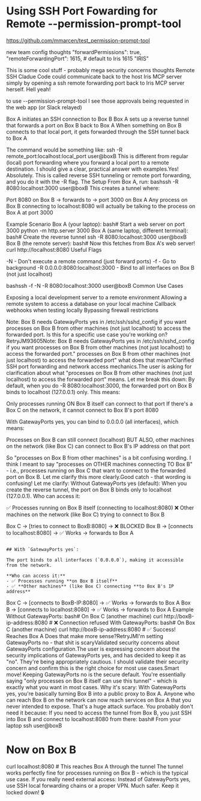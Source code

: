 # Using SSH Port Fowarding for Remote --permission-prompt-tool

https://github.com/mmarcen/test_permission-prompt-tool

new team config thoughts
"forwardPermissions": true,
"remoteForwardingPort": 1615,  # default to Iris 1615 "IRIS"

This is some cool stuff - probably mega security concerns thoughts
Remote SSH Cladue Code could communicate back to the host Iris MCP server simply by opening a ssh remote forwarding port back to Iris MCP server herself.  Hell yeah!

to use --permission-prompt-tool I see those approvals being requested in the web app (or Slack relayed)

Box A initiates an SSH connection to Box B
Box A sets up a reverse tunnel that forwards a port on Box B back to Box A
When something on Box B connects to that local port, it gets forwarded through the SSH tunnel back to Box A

The command would be something like:
ssh -R remote_port:localhost:local_port user@boxB
This is different from regular (local) port forwarding where you forward a local port to a remote destination.
I should give a clear, practical answer with examples.Yes! Absolutely. This is called reverse SSH tunneling or remote port forwarding, and you do it with the -R flag.
The Setup
From Box A, run:
bashssh -R 8080:localhost:3000 user@boxB
This creates a tunnel where:

Port 8080 on Box B → forwards to → port 3000 on Box A
Any process on Box B connecting to localhost:8080 will actually be talking to the process on Box A at port 3000

Example Scenario
Box A (your laptop):
bash# Start a web server on port 3000
python -m http.server 3000
Box A (same laptop, different terminal):
bash# Create the reverse tunnel
ssh -R 8080:localhost:3000 user@boxB
Box B (the remote server):
bash# Now this fetches from Box A's web server!
curl http://localhost:8080
Useful Flags

-N - Don't execute a remote command (just forward ports)
-f - Go to background
-R 0.0.0.0:8080:localhost:3000 - Bind to all interfaces on Box B (not just localhost)

bashssh -f -N -R 8080:localhost:3000 user@boxB
Common Use Cases

Exposing a local development server to a remote environment
Allowing a remote system to access a database on your local machine
Callback webhooks when testing locally
Bypassing firewall restrictions

Note: Box B needs GatewayPorts yes in /etc/ssh/sshd_config if you want processes on Box B from other machines (not just localhost) to access the forwarded port.
Is this for a specific use case you're working on?RetryJM93605Note: Box B needs GatewayPorts yes in /etc/ssh/sshd_config if you want processes on Box B from other machines (not just localhost) to access the forwarded port." processes on Box B from other machines (not just localhost) to access the forwarded port" what does that mean?Clarified SSH port forwarding and network access mechanics.The user is asking for clarification about what "processes on Box B from other machines (not just localhost) to access the forwarded port" means.
Let me break this down:
By default, when you do -R 8080:localhost:3000, the forwarded port on Box B binds to localhost (127.0.0.1) only. This means:

Only processes running ON Box B itself can connect to that port
If there's a Box C on the network, it cannot connect to Box B's port 8080

With GatewayPorts yes, you can bind to 0.0.0.0 (all interfaces), which means:

Processes on Box B can still connect (localhost)
BUT ALSO, other machines on the network (like Box C) can connect to Box B's IP address on that port

So "processes on Box B from other machines" is a bit confusing wording. I think I meant to say "processes on OTHER machines connecting TO Box B" - i.e., processes running on Box C that want to connect to the forwarded port on Box B.
Let me clarify this more clearly.Good catch - that wording is confusing! Let me clarify:
Without GatewayPorts yes (default):
When you create the reverse tunnel, the port on Box B binds only to localhost (127.0.0.1).
Who can access it:

✅ Processes running on Box B itself (connecting to localhost:8080)
❌ Other machines on the network (like Box C) trying to connect to Box B

Box C → [tries to connect to BoxB:8080] → ❌ BLOCKED
Box B → [connects to localhost:8080] → ✅ Works → forwards to Box A
```

## With `GatewayPorts yes`:

The port binds to all interfaces (`0.0.0.0`), making it accessible from the network.

**Who can access it:**
- ✅ Processes running **on Box B itself**
- ✅ **Other machines** (like Box C) connecting **to Box B's IP address**
```
Box C → [connects to BoxB-IP:8080] → ✅ Works → forwards to Box A
Box B → [connects to localhost:8080] → ✅ Works → forwards to Box A
Example
Without GatewayPorts:
bash# On Box C (another machine)
curl http://boxB-ip-address:8080  # ❌ Connection refused
With GatewayPorts:
bash# On Box C (another machine)
curl http://boxB-ip-address:8080  # ✅ Success! Reaches Box A
Does that make more sense?RetryJMI'm setting GatewayPorts no - that shit is scaryValidated security concerns about GatewayPorts configuration.The user is expressing concern about the security implications of GatewayPorts yes, and has decided to keep it as "no". They're being appropriately cautious. I should validate their security concern and confirm this is the right choice for most use cases.Smart move!
Keeping GatewayPorts no is the secure default. You're essentially saying "only processes on Box B itself can use this tunnel" - which is exactly what you want in most cases.
Why it's scary:
With GatewayPorts yes, you're basically turning Box B into a public proxy to Box A. Anyone who can reach Box B on the network can now reach services on Box A that you never intended to expose. That's a huge attack surface.
You probably don't need it because:
If you need to access the tunnel from Box B, you just SSH into Box B and connect to localhost:8080 from there:
bash# From your laptop
ssh user@boxB

# Now on Box B
curl localhost:8080  # This reaches Box A through the tunnel
The tunnel works perfectly fine for processes running on Box B - which is the typical use case.
If you really need external access:
Instead of GatewayPorts yes, use SSH local forwarding chains or a proper VPN. Much safer.
Keep it locked down! 🔒

